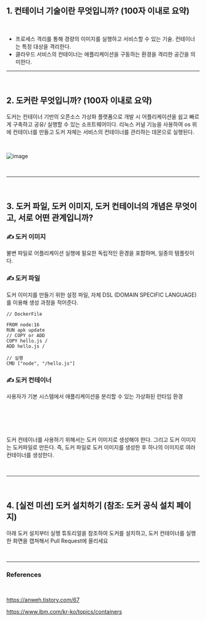 
## 1. 컨테이너 기술이란 무엇입니까? (100자 이내로 요약)

<br>

- 프로세스 격리를 통해 경량의 이미지를 실행하고 서비스할 수 있는 기술. 컨테이너는 특정 대상을 격리한다.
- 클라우드 서비스의 컨테이너는 애플리케이션을 구동하는 환경을 격리한 공간을 의미한다.

--- 

<br>



## 2. 도커란 무엇입니까? (100자 이내로 요약)

도커는 컨테이너 기반의 오픈소스 가상화 플랫폼으로
개발 시 어플리케이션을 쉽고 빠르게 구축하고 공유/ 실행할 수 있는 소프트웨어이다.
리눅스 커널 기능을 사용하여 os 위에 컨테이너를 만들고 도커 자체는 서비스의 컨테이너를 관리하는 데몬으로 실행된다.


<br>

![image](https://github.com/sdoaolo/docker-pro-2308/assets/48430781/8653d89b-8a45-46bc-aa88-2b18850e42c9)

<br>

--- 

<br>


## 3. 도커 파일, 도커 이미지, 도커 컨테이너의 개념은 무엇이고, 서로 어떤 관계입니까?

### ✍️ 도커 이미지
불변 파일로 어플리케이션 실행에 필요한 독립적인 환경을 포함하며, 일종의 템플릿이다.



### ✍️ 도커 파일
도커 이미지를 만들기 위한 설정 파일, 자체 DSL (DOMAIN SPECIFIC LANGUAGE)를 이용해 생성 과정을 적어준다.

```
// DockerFile	

FROM node:16
RUN apk update
// COPY or ADD
COPY hello.js /
ADD hello.js /

// 실행
CMD ["node", "/hello.js"]
```



### ✍️ 도커 컨테이너
사용자가 기본 시스템에서 애플리케이션을 분리할 수 있는 가상화된 런타임 환경

<br><br>



<br>

도커 컨테이너를 사용하기 위해서는 도커 이미지로 생성해야 한다. 그리고 도커 이미지는 도커파일로 만든다.
즉, 도커 파일로 도커 이미지를 생성한 후 하나의 이미지로 여러 컨테이너를 생성한다.


<br>

--- 

<br>




## 4. [실전 미션] 도커 설치하기 (참조: 도커 공식 설치 페이지)


아래 도커 설치부터 실행 튜토리얼을 참조하여 도커를 설치하고, 도커 컨테이너를 실행한 화면을 캡쳐해서 Pull Request에 올리세요

<br>




---

### References 

<br>

https://anweh.tistory.com/67

https://www.ibm.com/kr-ko/topics/containers


<br>
<br>
